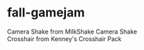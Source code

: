 # fall-gamejam

Camera Shake from MilkShake Camera Shake <br>
Crosshair from Kenney's Crosshair Pack
